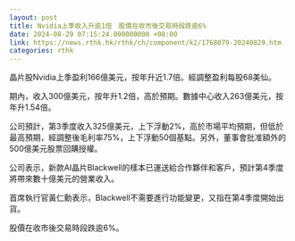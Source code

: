 ```yaml
---
layout: post
title: Nvidia上季收入升逾1倍　股價在收市後交易時段跌逾6%
date: 2024-08-29 07:15:24.000000000 +08:00
link: https://news.rthk.hk/rthk/ch/component/k2/1768079-20240829.htm
categories: rthk
---
```


晶片股Nvidia上季盈利166億美元，按年升近1.7倍。經調整盈利每股68美仙。

期內，收入300億美元，按年升1.2倍，高於預期。數據中心收入263億美元，按年升1.54倍。

公司預計，第3季度收入325億美元，上下浮動2%，高於市場平均預期，但低於最高預期，經調整後毛利率75%，上下浮動50個基點。另外，董事會批准額外的500億美元股票回購授權。

公司表示，新款AI晶片Blackwell的樣本已運送給合作夥伴和客戶，預計第4季度將帶來數十億美元的營業收入。

首席執行官黃仁勳表示，Blackwell不需要進行功能變更，又指在第4季度開始出貨。

股價在收市後交易時段跌逾6%。
